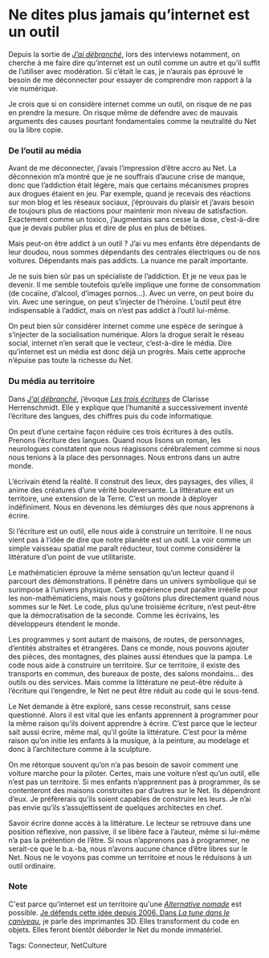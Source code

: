 # Ne dites plus jamais qu’internet est un outil

Depuis la sortie de [*J’ai débranché*](http://blog.tcrouzet.com/jai-debranche/), lors des interviews notamment, on cherche à me faire dire qu’internet est un outil comme un autre et qu’il suffit de l’utiliser avec modération. Si c’était le cas, je n’aurais pas éprouvé le besoin de me déconnecter pour essayer de comprendre mon rapport à la vie numérique.<span id="more-23062"></span>

Je crois que si on considère internet comme un outil, on risque de ne pas en prendre la mesure. On risque même de défendre avec de mauvais arguments des causes pourtant fondamentales comme la neutralité du Net ou la libre copie.

### De l’outil au média

Avant de me déconnecter, j’avais l’impression d’être accro au Net. La déconnexion m’a montré que je ne souffrais d’aucune crise de manque, donc que l’addiction était légère, mais que certains mécanismes propres aux drogues étaient en jeu. Par exemple, quand je recevais des réactions sur mon blog et les réseaux sociaux, j’éprouvais du plaisir et j’avais besoin de toujours plus de réactions pour maintenir mon niveau de satisfaction. Exactement comme un toxico, j’augmentais sans cesse la dose, c’est-à-dire que je devais publier plus et dire de plus en plus de bêtises.

Mais peut-on être addict à un outil ? J’ai vu mes enfants être dépendants de leur doudou, nous sommes dépendants des centrales électriques ou de nos voitures. Dépendants mais pas addicts. La nuance me paraît importante.

Je ne suis bien sûr pas un spécialiste de l’addiction. Et je ne veux pas le devenir. Il me semble toutefois qu’elle implique une forme de consommation (de cocaïne, d’alcool, d’images pornos…). Avec un verre, on peut boire du vin. Avec une seringue, on peut s’injecter de l’héroïne. L’outil peut être indispensable à l’addict, mais on n’est pas addict à l’outil lui-même.

On peut bien sûr considérer internet comme une espèce de seringue à s’injecter de la socialisation numérique. Alors la drogue serait le réseau social, internet n’en serait que le vecteur, c’est-à-dire le média. Dire qu’internet est un média est donc déjà un progrès. Mais cette approche n’épuise pas toute la richesse du Net.

### Du média au territoire

Dans [*J’ai débranché*](http://blog.tcrouzet.com/jai-debranche/), j’évoque [*Les trois écritures*](http://www.amazon.fr/Trois-Ecritures-Langue-nombre-code/dp/2070760251) de Clarisse Herrenschmidt. Elle y explique que l’humanité a successivement inventé l’écriture des langues, des chiffres puis du code informatique.

On peut d’une certaine façon réduire ces trois écritures à des outils. Prenons l’écriture des langues. Quand nous lisons un roman, les neurologues constatent que nous réagissons cérébralement comme si nous nous tenions à la place des personnages. Nous entrons dans un autre monde. 

L’écrivain étend la réalité. Il construit des lieux, des paysages, des villes, il anime des créatures d’une vérité bouleversante. La littérature est un territoire, une extension de la Terre. C’est un monde à déployer indéfiniment. Nous en devenons les démiurges dès que nous apprenons à écrire.

Si l’écriture est un outil, elle nous aide à construire un territoire. Il ne nous vient pas à l’idée de dire que notre planète est un outil. La voir comme un simple vaisseau spatial me paraît réducteur, tout comme considérer la littérature d’un point de vue utilitariste.

Le mathématicien éprouve la même sensation qu’un lecteur quand il parcourt des démonstrations. Il pénètre dans un univers symbolique qui se surimpose à l’univers physique. Cette expérience peut paraître irréelle pour les non-mathématiciens, mais nous y goûtons plus directement quand nous sommes sur le Net. Le code, plus qu’une troisième écriture, n’est peut-être que la démocratisation de la seconde. Comme les écrivains, les développeurs étendent le monde.

Les programmes y sont autant de maisons, de routes, de personnages, d’entités abstraites et étrangères. Dans ce monde, nous pouvons ajouter des pièces, des montagnes, des plaines aussi étendues que la pampa. Le code nous aide à construire un territoire. Sur ce territoire, il existe des transports en commun, des bureaux de poste, des salons mondains… des outils ou des services. Mais comme la littérature ne peut-être réduite à l’écriture qui l’engendre, le Net ne peut être réduit au code qui le sous-tend.

Le Net demande à être exploré, sans cesse reconstruit, sans cesse questionné. Alors il est vital que les enfants apprennent à programmer pour la même raison qu’ils doivent apprendre à écrire. C’est parce que le lecteur sait aussi écrire, même mal, qu’il goûte la littérature. C’est pour la même raison qu’on initie les enfants à la musique, à la peinture, au modelage et donc à l’architecture comme à la sculpture.

On me rétorque souvent qu’on n’a pas besoin de savoir comment une voiture marche pour la piloter. Certes, mais une voiture n’est qu’un outil, elle n’est pas un territoire. Si mes enfants n’apprennent pas à programmer, ils se contenteront des maisons construites par d’autres sur le Net. Ils dépendront d’eux. Je préfèrerais qu’ils soient capables de construire les leurs. Je n’ai pas envie qu’ils s’assujettissent de quelques architectes en chef.

Savoir écrire donne accès à la littérature. Le lecteur se retrouve dans une position réflexive, non passive, il se libère face à l’auteur, même si lui-même n’a pas la prétention de l’être. Si nous n’apprenons pas à programmer, ne serait-ce que le b.a.-ba, nous n’avons aucune chance d’être libres sur le Net. Nous ne le voyons pas comme un territoire et nous le réduisons à un outil ordinaire.

### Note

C'est parce qu'internet est un territoire qu'une [*Alternative nomade*](http://blog.tcrouzet.com/alternative-nomade/) est possible. [Je défends cette idée depuis 2006. Dans ](http://blog.tcrouzet.com/tag/territoire/)[*La tune dans le caniveau*](http://blog.tcrouzet.com/tune-caniveau/), je parle des imprimantes 3D. Elles transforment du code en objets. Elles feront bientôt déborder le Net du monde immatériel.

Tags: Connecteur, NetCulture